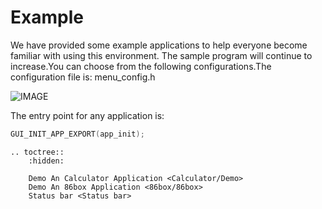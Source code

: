 # **Example**

We have provided some example applications to help everyone become familiar with using this environment. The sample program will continue to increase.You can choose from the following configurations.The configuration file is: menu_config.h

![IMAGE](https://foruda.gitee.com/images/1701244885566629584/01afcc20_1860080.png "IMAGE")

The entry point for any application is:

```c
GUI_INIT_APP_EXPORT(app_init);
```



```eval_rst
.. toctree::
    :hidden:

    Demo An Calculator Application <Calculator/Demo>
    Demo An 86box Application <86box/86box>
    Status bar <Status bar>
```
